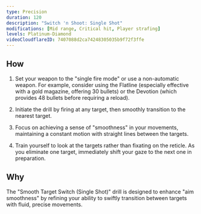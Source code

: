 ```yaml
---
type: Precision
duration: 120
description: "Switch 'n Shoot: Single Shot"
modifications: [Mid range, Critical hit, Player strafing]
levels: Platinum-Diamond
videoCloudflareID: 7407088d2ca74248305035b9f72f3ffe
---
```


## How

1. Set your weapon to the "single fire mode" or use a non-automatic weapon. For example, consider using the Flatline (especially effective with a gold magazine, offering 30 bullets) or the Devotion (which provides 48 bullets before requiring a reload).

2. Initiate the drill by firing at any target, then smoothly transition to the nearest target.

3. Focus on achieving a sense of "smoothness" in your movements, maintaining a constant motion with straight lines between the targets.

4. Train yourself to look at the targets rather than fixating on the reticle. As you eliminate one target, immediately shift your gaze to the next one in preparation.

## Why

The "Smooth Target Switch (Single Shot)" drill is designed to enhance "aim smoothness" by refining your ability to swiftly transition between targets with fluid, precise movements.
